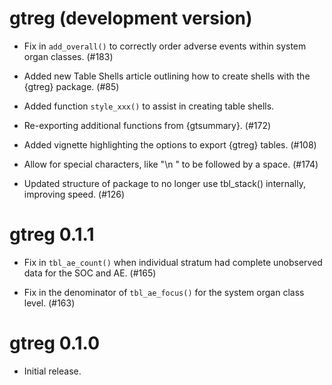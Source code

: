 # gtreg (development version)

* Fix in `add_overall()` to correctly order adverse events within system organ classes. (#183)

* Added new Table Shells article outlining how to create shells with the {gtreg} package. (#85)

* Added function `style_xxx()` to assist in creating table shells.

* Re-exporting additional functions from {gtsummary}. (#172)

* Added vignette highlighting the options to export {gtreg} tables. (#108)

* Allow for special characters, like "\n " to be followed by a space. (#174)
 
* Updated structure of package to no longer use tbl_stack() internally, improving speed. (#126)

# gtreg 0.1.1

* Fix in `tbl_ae_count()` when individual stratum had complete unobserved data for the SOC and AE. (#165)

* Fix in the denominator of `tbl_ae_focus()` for the system organ class level. (#163)

# gtreg 0.1.0

* Initial release.
